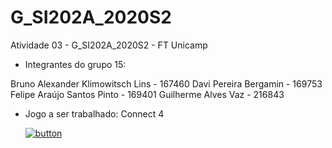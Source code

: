 # G_SI202A_2020S2
Atividade 03 - G_SI202A_2020S2 - FT Unicamp

* Integrantes do grupo 15:

Bruno Alexander Klimowitsch Lins - 167460
Davi Pereira Bergamin - 169753
Felipe Araújo Santos Pinto - 169401
Guilherme Alves Vaz - 216843

* Jogo a ser trabalhado: Connect 4

   [![button](https://www.imdb.com/title/tt5662468/mediaviewer/rm128651776)](https://colab.research.google.com/drive/146c4tsxUDjDUIxITThfQq20Iv0glK--5?authuser=1#scrollTo=CvEdER2-glpO)
